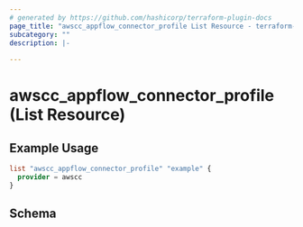 ```yaml
---
# generated by https://github.com/hashicorp/terraform-plugin-docs
page_title: "awscc_appflow_connector_profile List Resource - terraform-provider-awscc"
subcategory: ""
description: |-
  
---
```


# awscc_appflow_connector_profile (List Resource)



## Example Usage

```terraform
list "awscc_appflow_connector_profile" "example" {
  provider = awscc
}
```

<!-- schema generated by tfplugindocs -->
## Schema
